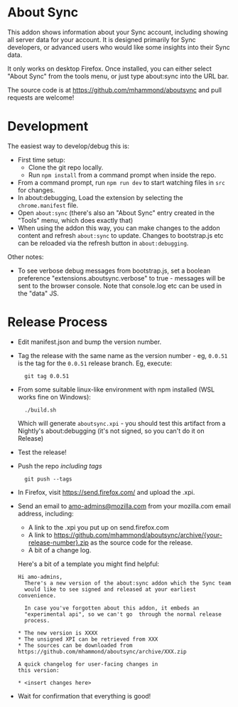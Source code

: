 # About Sync

This addon shows information about your Sync account, including showing all
server data for your account. It is designed primarily for Sync developers, or
advanced users who would like some insights into their Sync data.

It only works on desktop Firefox.
Once installed, you can either select "About Sync" from the tools menu, or
just type about:sync into the URL bar.

The source code is at https://github.com/mhammond/aboutsync and pull requests
are welcome!

# Development

The easiest way to develop/debug this is:

* First time setup:
    * Clone the git repo locally.
    * Run `npm install` from a command prompt when inside the repo.
* From a command prompt, run `npm run dev` to start watching
  files in `src` for changes.
* In about:debugging, Load the extension by selecting the
  `chrome.manifest` file.
* Open `about:sync` (there's also an "About Sync" entry created in the
  "Tools" menu, which does exactly that)
* When using the addon this way, you can make changes to the addon content and
  refresh `about:sync` to update. Changes to bootstrap.js etc can be reloaded
  via the refresh button in `about:debugging`.

Other notes:
* To see verbose debug messages from bootstrap.js, set a boolean preference
  "extensions.aboutsync.verbose" to true - messages will be sent to the browser
  console. Note that console.log etc can be used in the "data" JS.

# Release Process

* Edit manifest.json and bump the version number.

* Tag the release with the same name as the version number - eg, `0.0.51` is
  the tag for the `0.0.51` release branch. Eg, execute:

  ```shell
    git tag 0.0.51
  ```

* From some suitable linux-like environment with npm installed (WSL works fine
  on Windows):

  ```shell
    ./build.sh
  ```

  Which will generate `aboutsync.xpi` - you should test this artifact from a
  Nightly's about:debugging (it's not signed, so you can't do it on Release)

* Test the release!

* Push the repo *including tags*

  ```shell
    git push --tags
  ```

* In Firefox, visit https://send.firefox.com/ and upload the .xpi.

* Send an email to [amo-admins@mozilla.com](mailto:amo-admins@mozilla.com) from
  your mozilla.com email address, including:
  * A link to the .xpi you put up on send.firefox.com
  * A link to https://github.com/mhammond/aboutsync/archive/{your-release-number}.zip
    as the source code for the release.
  * A bit of a change log.

  Here's a bit of a template you might find helpful:

  ```
  Hi amo-admins,
    There's a new version of the about:sync addon which the Sync team
    would like to see signed and released at your earliest convenience.

    In case you've forgotten about this addon, it embeds an
    "experimental api", so we can't go  through the normal release
    process.

  * The new version is XXXX
  * The unsigned XPI can be retrieved from XXX
  * The sources can be downloaded from https://github.com/mhammond/aboutsync/archive/XXX.zip

  A quick changelog for user-facing changes in
  this version:

  * <insert changes here>
  ```

* Wait for confirmation that everything is good!
